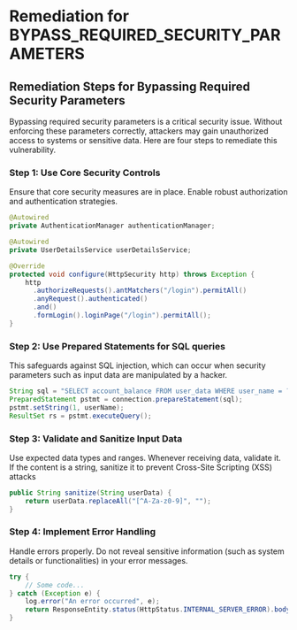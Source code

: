 # Remediation for BYPASS_REQUIRED_SECURITY_PARAMETERS

## Remediation Steps for Bypassing Required Security Parameters

Bypassing required security parameters is a critical security issue. Without enforcing these parameters correctly, attackers may gain unauthorized access to systems or sensitive data. Here are four steps to remediate this vulnerability.

### Step 1: Use Core Security Controls

Ensure that core security measures are in place. Enable robust authorization and authentication strategies.

```java
@Autowired
private AuthenticationManager authenticationManager;

@Autowired
private UserDetailsService userDetailsService;

@Override
protected void configure(HttpSecurity http) throws Exception {
    http
      .authorizeRequests().antMatchers("/login").permitAll()
      .anyRequest().authenticated()
      .and()
      .formLogin().loginPage("/login").permitAll();
}
```

### Step 2: Use Prepared Statements for SQL queries

This safeguards against SQL injection, which can occur when security parameters such as input data are manipulated by a hacker.

```java
String sql = "SELECT account_balance FROM user_data WHERE user_name = ?";
PreparedStatement pstmt = connection.prepareStatement(sql);
pstmt.setString(1, userName);
ResultSet rs = pstmt.executeQuery();
```

### Step 3: Validate and Sanitize Input Data

Use expected data types and ranges. Whenever receiving data, validate it. If the content is a string, sanitize it to prevent Cross-Site Scripting (XSS) attacks 

```java
public String sanitize(String userData) {
    return userData.replaceAll("[^A-Za-z0-9]", "");
}
```

### Step 4: Implement Error Handling

Handle errors properly. Do not reveal sensitive information (such as system details or functionalities) in your error messages.

```java
try {
    // Some code...
} catch (Exception e) {
    log.error("An error occurred", e);
    return ResponseEntity.status(HttpStatus.INTERNAL_SERVER_ERROR).body("An error occurred.");
}
```